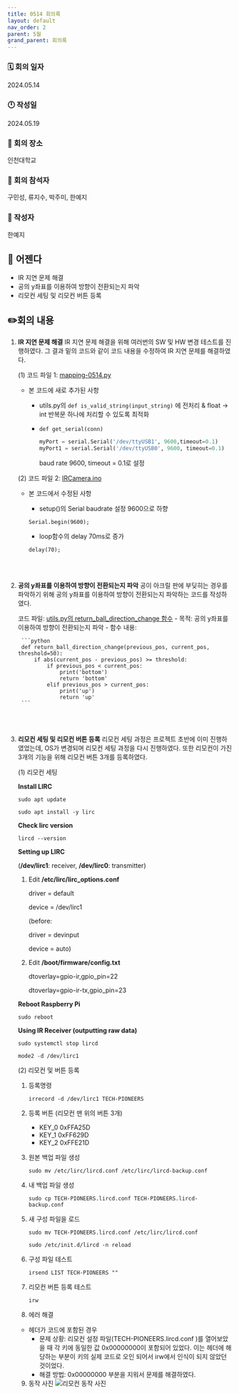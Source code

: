 ```yaml
---
title: 0514 회의록
layout: default
nav_order: 2
parent: 5월
grand_parent: 회의록
---
```


### 🗓️ 회의 일자

2024.05.14

### 🕛 작성일

2024.05.19

### 🚩 회의 장소

인천대학교

### 🤝 회의 참석자

구민성, 류지수, 박주미, 한예지

### 🙎 작성자

한예지

## 📣 어젠다

- IR 지연 문제 해결
- 공의 y좌표를 이용하여 방향이 전환되는지 파악
- 리모컨 세팅 및 리모컨 버튼 등록

## ✏️회의 내용

1. **IR 지연 문제 해결**
    IR 지연 문제 해결을 위해 여러번의 SW 및 HW 변경 테스트를 진행하였다. 그 결과 밑의 코드와 같이 코드 내용을 수정하여 IR 지연 문제를 해결하였다.

    (1) 코드 파일 1: [mapping-0514.py](https://github.com/TECH-PIONEERS/capstone-project/blob/99216c2d9e6f08390733c603fd00c5b0141d81ce/opencv/mapping-0514%20.py)
    - 본 코드에 새로 추가된 사항
        - utils.py의 `def is_valid_string(input_string)` 에 전처리 & float → int 반복문 하나에 처리할 수 있도록 최적화
        - `def get_serial(conn)`
            
            ```python
            myPort = serial.Serial('/dev/ttyUSB1', 9600,timeout=0.1)
            myPort1 = serial.Serial('/dev/ttyUSB0', 9600, timeout=0.1)
            ```
            
            baud rate 9600, timeout = 0.1로 설정
        

    (2) 코드 파일 2: [IRCamera.ino](https://github.com/TECH-PIONEERS/capstone-project/edit/main/IR/IRCamera.ino)

    - 본 코드에서 수정된 사항
        - setup()의 Serial baudrate 설정 9600으로 하향
    
        ```arduino
        Serial.begin(9600);
        ```
        
        - loop함수의 delay 70ms로 증가
        
        ```arduino
        delay(70);
        ```
    <br/><br/>


2. **공의 y좌표를 이용하여 방향이 전환되는지 파악**
    공이 아크릴 판에 부딪히는 경우를 파악하기 위해 공의 y좌표를 이용하여 방향이 전환되는지 파악하는 코드를 작성하였다.

    코드 파일: [utils.py의 return_ball_direction_change 함수](http://utils.py)
        - 목적: 공의 y좌표를 이용하여 방향이 전환되는지 파악
        - 함수 내용:

        ```python
        def return_ball_direction_change(previous_pos, current_pos, threshold=50):
            if abs(current_pos - previous_pos) >= threshold:
                if previous_pos < current_pos:
                    print('bottom')
                    return 'bottom'
                elif previous_pos > current_pos:
                    print('up')
                    return 'up'
        ```
    <br/><br/>

3. **리모컨 세팅 및 리모컨 버튼 등록**
    리모컨 세팅 과정은 프로젝트 초반에 이미 진행하였었는데, OS가 변경되며 리모컨 세팅 과정을 다시 진행하였다. 또한 리모컨이 가진 3개의 기능을 위해 리모컨 버튼 3개를 등록하였다.

    (1) 리모컨 세팅

    **Install LIRC**

    `sudo apt update`

    `sudo apt install -y lirc`

    **Check lirc version**

    `lircd --version`

    **Setting up LIRC**

    (**/dev/lirc1**: receiver, **/dev/lirc0**: transmitter)

    1) Edit **/etc/lirc/lirc_options.conf**
        
        driver = default
        
        device = /dev/lirc1
        
        (before:
        
        driver = devinput
        
        device = auto)
        
    2) Edit **/boot/firmware/config.txt**
        
        dtoverlay=gpio-ir,gpio_pin=22
        
        dtoverlay=gpio-ir-tx,gpio_pin=23
        

    **Reboot Raspberry Pi**

    `sudo reboot`

    **Using IR Receiver (outputting raw data)**

    `sudo systemctl stop lircd`

    `mode2 -d /dev/lirc1`

    (2) 리모컨 및 버튼 등록

    1) 등록명령
        
        `irrecord -d /dev/lirc1 TECH-PIONEERS`
        
    2) 등록 버튼 (리모컨 맨 위의 버튼 3개)
        - KEY_0 0xFFA25D
        - KEY_1 0xFF629D
        - KEY_2 0xFFE21D

    3) 원본 백업 파일 생성
        
        `sudo mv /etc/lirc/lircd.conf /etc/lirc/lircd-backup.conf`
        
    4) 내 백업 파일 생성
        
        `sudo cp TECH-PIONEERS.lircd.conf TECH-PIONEERS.lircd-backup.conf`
        
    5) 새 구성 파일을 로드
        
        `sudo mv TECH-PIONEERS.lircd.conf /etc/lirc/lircd.conf`
        
        `sudo /etc/init.d/lircd -n reload`
        
    6) 구성 파일 테스트
        
        `irsend LIST TECH-PIONEERS ""`
        
    7) 리모컨 버튼 등록 테스트
        
        `irw`
        
    8)  에러 해결
    - 헤더가 코드에 포함된 경우
        - 문제 상황: 리모컨 설정 파일(TECH-PIONEERS.lircd.conf )를 열어보았을 때 각 키에 동일한 값 0x00000000이 포함되어 있었다. 이는 헤더에 해당하는 부분이 키의 실제 코드로 오인 되어서 irw에서 인식이 되지 않았던 것이었다.
        - 해결 방법: 0x00000000 부분을 지워서 문제를 해결하였다.

    9) 동작 사진
        ![리모컨 동작 사진](https://tech-pioneers.github.io/public/m-5/0514_remote.png)
    <br/><br/> 
